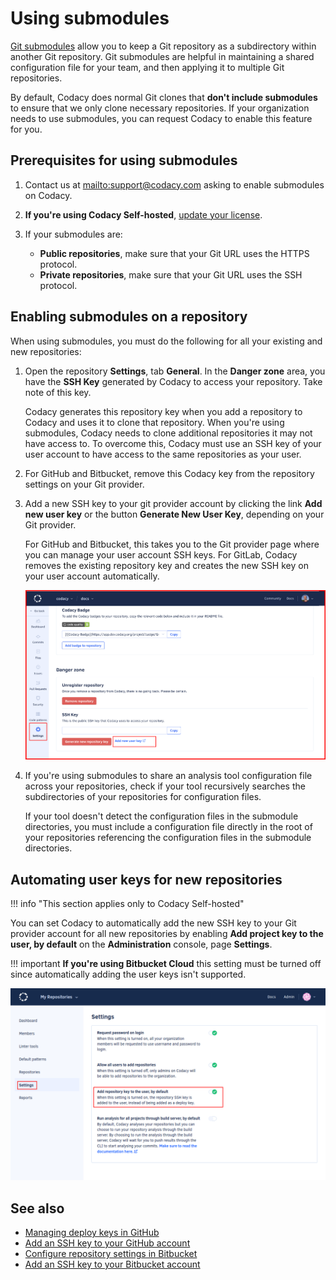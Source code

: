 # Using submodules

[Git submodules](https://git-scm.com/book/en/v2/Git-Tools-Submodules) allow you to keep a Git repository as a subdirectory within another Git repository. Git submodules are helpful in maintaining a shared configuration file for your team, and then applying it to multiple Git repositories.

By default, Codacy does normal Git clones that **don't include submodules** to ensure that we only clone necessary repositories. If your organization needs to use submodules, you can request Codacy to enable this feature for you.

## Prerequisites for using submodules

1.  Contact us at <mailto:support@codacy.com> asking to enable submodules on Codacy.

1.  **If you're using Codacy Self-hosted**, [update your license](../chart/maintenance/license.md).

1.  If your submodules are:
    -   **Public repositories**, make sure that your Git URL uses the HTTPS protocol.
    -   **Private repositories**, make sure that your Git URL uses the SSH protocol.

## Enabling submodules on a repository

When using submodules, you must do the following for all your existing and new repositories:

1.  Open the repository **Settings**, tab **General**. In the **Danger zone** area, you have the **SSH Key** generated by Codacy to access your repository. Take note of this key.

    Codacy generates this repository key when you add a repository to Codacy and uses it to clone that repository. When you're using submodules, Codacy needs to clone additional repositories it may not have access to. To overcome this, Codacy must use an SSH key of your user account to have access to the same repositories as your user.

1.  For GitHub and Bitbucket, remove this Codacy key from the repository settings on your Git provider.

1.  Add a new SSH key to your git provider account by clicking the link **Add new user key** or the button **Generate New User Key**, depending on your Git provider.

    For GitHub and Bitbucket, this takes you to the Git provider page where you can manage your user account SSH keys. For GitLab, Codacy removes the existing repository key and creates the new SSH key on your user account automatically.

    ![Generate new user key](images/using-submodules-generate-new-user-key.png)<!--TODO PLUTO-630 Update screenshot-->

1.  If you're using submodules to share an analysis tool configuration file across your repositories, check if your tool recursively searches the subdirectories of your repositories for configuration files.

    If your tool doesn't detect the configuration files in the submodule directories, you must include a configuration file directly in the root of your repositories referencing the configuration files in the submodule directories.

## Automating user keys for new repositories

!!! info "This section applies only to Codacy Self-hosted"

You can set Codacy to automatically add the new SSH key to your Git provider account for all new repositories by enabling **Add project key to the user, by default** on the **Administration** console, page **Settings**.

!!! important
    **If you're using Bitbucket Cloud** this setting must be turned off since automatically adding the user keys isn't supported.

![Add project key to the user by default](images/using-submodules-default-add-user-key.png)

## See also

-   [Managing deploy keys in GitHub](https://docs.github.com/en/authentication/connecting-to-github-with-ssh/managing-deploy-keys)
-   [Add an SSH key to your GitHub account](https://docs.github.com/en/authentication/connecting-to-github-with-ssh/generating-a-new-ssh-key-and-adding-it-to-the-ssh-agent)
-   [Configure repository settings in Bitbucket](https://support.atlassian.com/bitbucket-cloud/docs/configure-repository-settings/)
-   [Add an SSH key to your Bitbucket account](https://support.atlassian.com/bitbucket-cloud/docs/configure-ssh-and-two-step-verification/)
